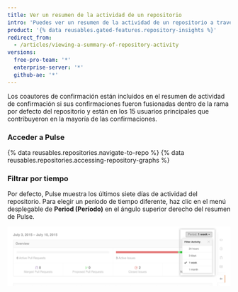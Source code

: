 ```yaml
---
title: Ver un resumen de la actividad de un repositorio
intro: 'Puedes ver un resumen de la actividad de un repositorio a través de Pulse. Pulse incluye una lista de solicitudes de extracción abiertas y fusionadas, propuestas abiertas y cerradas y un gráfico que muestra la actividad de confirmación de los 15 usuarios principales que confirmaron la rama por defecto del proyecto en el [período de tiempo] seleccionado [time period](/articles/viewing-a-summary-of-repository-activity#filtering-by-time).'
product: '{% data reusables.gated-features.repository-insights %}'
redirect_from:
  - /articles/viewing-a-summary-of-repository-activity
versions:
  free-pro-team: '*'
  enterprise-server: '*'
  github-ae: '*'
---
```


Los coautores de confirmación están incluidos en el resumen de actividad de confirmación si sus confirmaciones fueron fusionadas dentro de la rama por defecto del repositorio y están en los 15 usuarios principales que contribuyeron en la mayoría de las confirmaciones.

### Acceder a Pulse

{% data reusables.repositories.navigate-to-repo %}
{% data reusables.repositories.accessing-repository-graphs %}

### Filtrar por tiempo

Por defecto, Pulse muestra los últimos siete días de actividad del repositorio. Para elegir un período de tiempo diferente, haz clic en el menú desplegable de **Period (Período)** en el ángulo superior derecho del resumen de Pulse.

![Filtrar la actividad de Pulse por tiempo](/assets/images/help/pulse/pulse_time_filter_dropdown.png)
